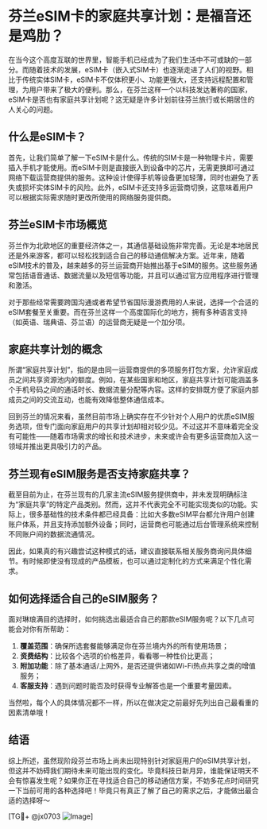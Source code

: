 # 芬兰eSIM卡的家庭共享计划：是福音还是鸡肋？

在当今这个高度互联的世界里，智能手机已经成为了我们生活中不可或缺的一部分。而随着技术的发展，eSIM卡（嵌入式SIM卡）也逐渐走进了人们的视野。相比于传统实体SIM卡，eSIM卡不仅体积更小、功能更强大，还支持远程配置和管理，为用户带来了极大的便利。那么，在芬兰这样一个以科技发达著称的国家，eSIM卡是否也有家庭共享计划呢？这无疑是许多计划前往芬兰旅行或长期居住的人关心的问题。

## 什么是eSIM卡？

首先，让我们简单了解一下eSIM卡是什么。传统的SIM卡是一种物理卡片，需要插入手机才能使用。而eSIM卡则是直接嵌入到设备中的芯片，无需更换即可通过网络下载运营商提供的服务。这种设计使得手机等设备更加轻薄，同时也避免了丢失或损坏实体SIM卡的风险。此外，eSIM卡还支持多运营商切换，这意味着用户可以根据实际需求随时更改所使用的网络服务提供商。

## 芬兰eSIM卡市场概览

芬兰作为北欧地区的重要经济体之一，其通信基础设施非常完善。无论是本地居民还是外来游客，都可以轻松找到适合自己的移动通信解决方案。近年来，随着eSIM技术的普及，越来越多的芬兰运营商开始推出基于eSIM的服务。这些服务通常包括语音通话、数据流量以及短信等功能，并且可以通过官方应用程序进行管理和激活。

对于那些经常需要跨国沟通或者希望节省国际漫游费用的人来说，选择一个合适的eSIM套餐至关重要。而在芬兰这样一个高度国际化的地方，拥有多种语言支持（如英语、瑞典语、芬兰语）的运营商无疑是一个加分项。

## 家庭共享计划的概念

所谓“家庭共享计划”，指的是由同一运营商提供的多项服务打包方案，允许家庭成员之间共享资源池内的额度。例如，在某些国家和地区，家庭共享计划可能涵盖多个手机号码之间的通话时长、数据流量分配等内容。这样的安排既方便了家庭内部成员之间的交流互动，也能有效降低整体通信成本。

回到芬兰的情况来看，虽然目前市场上确实存在不少针对个人用户的优质eSIM服务选项，但专门面向家庭用户的共享计划却相对较少见。不过这并不意味着完全没有可能性——随着市场需求的增长和技术进步，未来或许会有更多运营商加入这一领域并推出更具吸引力的产品。

## 芬兰现有eSIM服务是否支持家庭共享？

截至目前为止，在芬兰现有的几家主流eSIM服务提供商中，并未发现明确标注为“家庭共享”的特定产品类别。然而，这并不代表完全不可能实现类似的功能。实际上，很多基础性的技术条件都已经具备：比如大多数eSIM平台都允许用户创建账户体系，并且支持添加额外设备；同时，运营商也可能通过后台管理系统来控制不同账户间的数据流通情况。

因此，如果真的有兴趣尝试这种模式的话，建议直接联系相关服务商询问具体细节。有时候即使没有现成的产品模板，也可以通过定制化的方式来满足个性化需求。

## 如何选择适合自己的eSIM服务？

面对琳琅满目的选择时，如何挑选出最适合自己的那款eSIM服务呢？以下几点可能会对你有所帮助：

1. **覆盖范围**：确保所选套餐能够满足你在芬兰境内外的所有使用场景；
2. **资费结构**：比较各个选项的价格差异，看看哪一种性价比更高；
3. **附加功能**：除了基本通话/上网外，是否还提供诸如Wi-Fi热点共享之类的增值服务；
4. **客服支持**：遇到问题时能否及时获得专业解答也是一个重要考量因素。

当然啦，每个人的具体情况都不一样，所以在做决定之前最好先列出自己最看重的因素清单哦！

## 结语

综上所述，虽然现阶段芬兰市场上尚未出现特别针对家庭用户的eSIM共享计划，但这并不妨碍我们期待未来可能出现的变化。毕竟科技日新月异，谁能保证明天不会有惊喜发生呢？如果你正在寻找适合自己的移动通信方案，不妨多花点时间研究一下当前可用的各种选择吧！毕竟只有真正了解了自己的需求之后，才能做出最合适的选择呀～

[TG💪+ @jx0703 ![Image](https://github.com/user-attachments/assets/dbca1d08-cadb-493c-b0ec-ad6f7a83f270)]